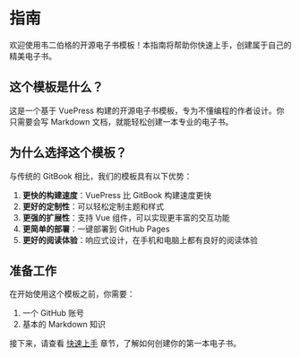 # 指南

欢迎使用韦二伯格的开源电子书模板！本指南将帮助你快速上手，创建属于自己的精美电子书。

## 这个模板是什么？

这是一个基于 VuePress 构建的开源电子书模板，专为不懂编程的作者设计。你只需要会写 Markdown 文档，就能轻松创建一本专业的电子书。

## 为什么选择这个模板？

与传统的 GitBook 相比，我们的模板具有以下优势：

1. **更快的构建速度**：VuePress 比 GitBook 构建速度更快
2. **更好的定制性**：可以轻松定制主题和样式
3. **更强的扩展性**：支持 Vue 组件，可以实现更丰富的交互功能
4. **更简单的部署**：一键部署到 GitHub Pages
5. **更好的阅读体验**：响应式设计，在手机和电脑上都有良好的阅读体验

## 准备工作

在开始使用这个模板之前，你需要：

1. 一个 GitHub 账号
2. 基本的 Markdown 知识

接下来，请查看 [快速上手](./getting-started.md) 章节，了解如何创建你的第一本电子书。